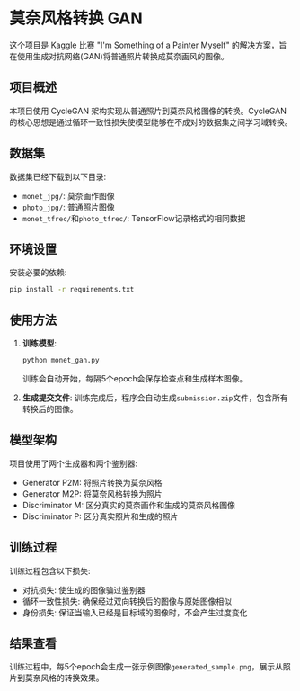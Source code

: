 # 莫奈风格转换 GAN

这个项目是 Kaggle 比赛 "I'm Something of a Painter Myself" 的解决方案，旨在使用生成对抗网络(GAN)将普通照片转换成莫奈画风的图像。

## 项目概述

本项目使用 CycleGAN 架构实现从普通照片到莫奈风格图像的转换。CycleGAN 的核心思想是通过循环一致性损失使模型能够在不成对的数据集之间学习域转换。

## 数据集

数据集已经下载到以下目录:
- `monet_jpg/`: 莫奈画作图像
- `photo_jpg/`: 普通照片图像
- `monet_tfrec/`和`photo_tfrec/`: TensorFlow记录格式的相同数据

## 环境设置

安装必要的依赖:

```bash
pip install -r requirements.txt
```

## 使用方法

1. **训练模型**:
   ```bash
   python monet_gan.py
   ```
   训练会自动开始，每隔5个epoch会保存检查点和生成样本图像。

2. **生成提交文件**:
   训练完成后，程序会自动生成`submission.zip`文件，包含所有转换后的图像。

## 模型架构

项目使用了两个生成器和两个鉴别器:
- Generator P2M: 将照片转换为莫奈风格
- Generator M2P: 将莫奈风格转换为照片
- Discriminator M: 区分真实的莫奈画作和生成的莫奈风格图像
- Discriminator P: 区分真实照片和生成的照片

## 训练过程

训练过程包含以下损失:
- 对抗损失: 使生成的图像骗过鉴别器
- 循环一致性损失: 确保经过双向转换后的图像与原始图像相似
- 身份损失: 保证当输入已经是目标域的图像时，不会产生过度变化

## 结果查看

训练过程中，每5个epoch会生成一张示例图像`generated_sample.png`，展示从照片到莫奈风格的转换效果。 